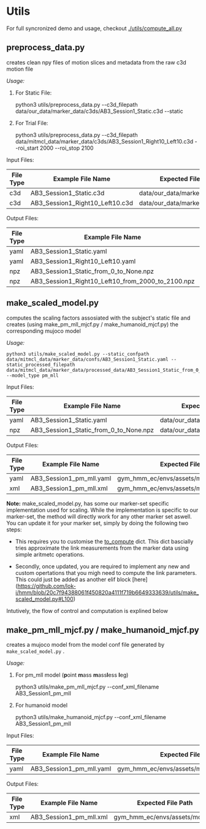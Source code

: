     

# Utils

For full syncronized demo and usage, checkout [./utils/compute_all.py](./compute_all.py)

## preprocess_data.py

creates clean npy files of motion slices and metadata from the raw c3d motion file

*Usage:*

1. For Static File:

    python3 utils/preprocess_data.py --c3d_filepath data/our_data/marker_data/c3ds/AB3_Session1_Static.c3d --static

2. For Trial File:

    python3 utils/preprocess_data.py --c3d_filepath data/mitmcl_data/marker_data/c3ds/AB3_Session1_Right10_Left10.c3d --roi_start 2000 --roi_stop 2100

Input Files:

File Type| Example File Name               | Expected File Path
-------- | ------------                    | -------------
c3d      | AB3_Session1_Static.c3d         | data/our_data/marker_data/c3ds/
c3d      | AB3_Session1_Right10_Left10.c3d | data/our_data/marker_data/c3ds/

Output Files:

File Type | Example File Name                                 | Expected File Path
--------  | ------------                                      | -------------
yaml      | AB3_Session1_Static.yaml                          | data/our_data/marker_data/confs/
yaml      | AB3_Session1_Right10_Left10.yaml                  | data/our_data/marker_data/confs/
npz       | AB3_Session1_Static_from_0_to_None.npz            | data/our_data/marker_data/processed_data/
npz       | AB3_Session1_Right10_Left10_from_2000_to_2100.npz | data/our_data/marker_data/processed_data/

## make_scaled_model.py

computes the scaling factors assosiated with the subject's static file and creates (using make_pm_mll_mjcf.py / make_humanoid_mjcf.py) the corresponding mujoco model

*Usage:*

    python3 utils/make_scaled_model.py --static_confpath data/mitmcl_data/marker_data/confs/AB3_Session1_Static.yaml --static_processed_filepath data/mitmcl_data/marker_data/processed_data/AB3_Session1_Static_from_0_to_None.npz --model_type pm_mll

Input Files:

File Type | Example File Name                                 | Expected File Path
--------  | ------------                                      | -------------
yaml      | AB3_Session1_Static.yaml                          | data/our_data/marker_data/confs/
npz       | AB3_Session1_Static_from_0_to_None.npz            | data/our_data/marker_data/

Output Files:

File Type | Example File Name                                 | Expected File Path
--------  | ------------                                      | -------------
yaml      | AB3_Session1_pm_mll.yaml                          | gym_hmm_ec/envs/assets/models/model_confs/
xml       | AB3_Session1_pm_mll.xml                           | gym_hmm_ec/envs/assets/models/

**Note:** make_scaled_model.py, has some our marker-set specific implementation used for scaling. While the implementation is specific to our marker-set, the method will directly work for any other marker set aswell. You can update it for your marker set, simply by doing the following two steps:

* This requires you to customise the [to_compute](https://github.com/lok-i/hmm/blob/20c7f94388061f450820a4111f719b6649333639/utils/make_scaled_model.py#L27) dict. This dict bascially tries approximate the link measurements from the marker data using simple aritmetc operations.

* Secondly, once updated, you are required to implement any new and custom opertations that you migh need to compute the link parameters. This could just be added as another elif block [here] (https://github.com/lok-i/hmm/blob/20c7f94388061f450820a4111f719b6649333639/utils/make_scaled_model.py#L100)

Intutively, the flow of control and computation is explined below
<!-- TODO: write down with figures -->

## make_pm_mll_mjcf.py / make_humanoid_mjcf.py

creates a mujoco model from the model conf file generated by `make_scaled_model.py` .

*Usage:*

1. For pm_mll model (**p**oint **m**ass **m**ass**l**ess **l**eg)

    python3 utils/make_pm_mll_mjcf.py --conf_xml_filename AB3_Session1_pm_mll

2. For humanoid model 

    python3 utils/make_humanoid_mjcf.py --conf_xml_filename AB3_Session1_pm_mll


Input Files:

File Type | Example File Name                                 | Expected File Path
--------  | ------------                                      | -------------
yaml      | AB3_Session1_pm_mll.yaml                          | gym_hmm_ec/envs/assets/models/model_confs/

Output Files:

File Type | Example File Name                                 | Expected File Path
--------  | ------------                                      | -------------
xml       | AB3_Session1_pm_mll.xml                           | gym_hmm_ec/envs/assets/models/







